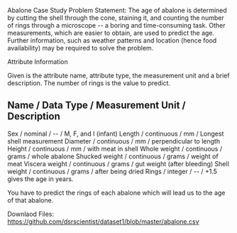 Abalone Case Study
Problem Statement:
The age of abalone is determined by cutting the shell through the cone, staining it, and counting the number of rings through a microscope -- a boring and time-consuming task. Other measurements, which are easier to obtain, are used to predict the age. Further information, such as weather patterns and location (hence food availability) may be required to solve the problem.

Attribute Information

Given is the attribute name, attribute type, the measurement unit and a brief description. The number of rings is the value to predict. 

Name / Data Type / Measurement Unit / Description
-----------------------------
Sex / nominal / -- / M, F, and I (infant)
Length / continuous / mm / Longest shell measurement
Diameter / continuous / mm / perpendicular to length
Height / continuous / mm / with meat in shell
Whole weight / continuous / grams / whole abalone
Shucked weight / continuous / grams / weight of meat
Viscera weight / continuous / grams / gut weight (after bleeding)
Shell weight / continuous / grams / after being dried
Rings / integer / -- / +1.5 gives the age in years. 

You have to predict the rings of each abalone which will lead us to the age of that abalone. 

Downlaod Files:
https://github.com/dsrscientist/dataset1/blob/master/abalone.csv
